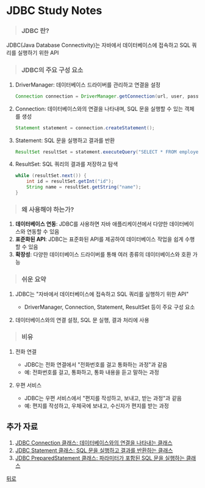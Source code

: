 # JDBC Study Notes
> ### JDBC 란?
JDBC(Java Database Connectivity)는 자바에서 데이터베이스에 접속하고 SQL 쿼리를 실행하기 위한 API

> ### JDBC의 주요 구성 요소
1. DriverManager: 데이터베이스 드라이버를 관리하고 연결을 설정
    ```java
    Connection connection = DriverManager.getConnection(url, user, password);
    ```

2. Connection: 데이터베이스와의 연결을 나타내며, SQL 문을 실행할 수 있는 객체를 생성
    ```java
    Statement statement = connection.createStatement();
    ```

3. Statement: SQL 문을 실행하고 결과를 반환
    ```java
    ResultSet resultSet = statement.executeQuery("SELECT * FROM employees");
    ```

4. ResultSet: SQL 쿼리의 결과를 저장하고 탐색
    ```java
    while (resultSet.next()) {
        int id = resultSet.getInt("id");
        String name = resultSet.getString("name");
    }
    ```

> ### 왜 사용해야 하는가?
1. **데이터베이스 연동**: JDBC를 사용하면 자바 애플리케이션에서 다양한 데이터베이스와 연동할 수 있음
2. **표준화된 API**: JDBC는 표준화된 API를 제공하여 데이터베이스 작업을 쉽게 수행할 수 있음
3. **확장성**: 다양한 데이터베이스 드라이버를 통해 여러 종류의 데이터베이스와 호환 가능

> ### 쉬운 요약
1. JDBC는 "자바에서 데이터베이스에 접속하고 SQL 쿼리를 실행하기 위한 API"
    - DriverManager, Connection, Statement, ResultSet 등이 주요 구성 요소

2. 데이터베이스와의 연결 설정, SQL 문 실행, 결과 처리에 사용

> ### 비유
1. 전화 연결
    - JDBC는 전화 연결에서 "전화번호를 걸고 통화하는 과정"과 같음
    - 예: 전화번호를 걸고, 통화하고, 통화 내용을 듣고 말하는 과정

2. 우편 서비스
    - JDBC는 우편 서비스에서 "편지를 작성하고, 보내고, 받는 과정"과 같음
    - 예: 편지를 작성하고, 우체국에 보내고, 수신자가 편지를 받는 과정

## 추가 자료
1. [JDBC Connection 클래스: 데이터베이스와의 연결을 나타내는 클래스](Connection.md)
2. [JDBC Statement 클래스: SQL 문을 실행하고 결과를 반환하는 클래스](Statement.md)
3. [JDBC PreparedStatement 클래스: 파라미터가 포함된 SQL 문을 실행하는 클래스](PreparedStatement.md)

[뒤로](/README.md)

